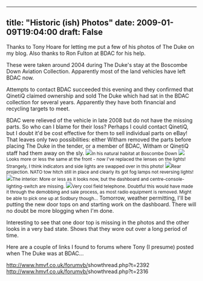 
---
title: "Historic (ish) Photos"
date: 2009-01-09T19:04:00
draft: False
---

Thanks to Tony Hoare for letting me put a few of his photos of The Duke on my blog. Also thanks to Ron Fulton at BDAC for his help.

These were taken around 2004 during The Duke's stay at the Boscombe Down Aviation Collection. Apparently most of the land vehicles have left BDAC now.

Attempts to contact BDAC succeeded this evening and they confirmed that QinetiQ claimed ownership and sold The Duke which had sat in the BDAC collection for several years. Apparently they have both financial and recycling targets to meet.

BDAC were relieved of the vehicle in late 2008 but do not have the missing parts. So who can I blame for their loss? Perhaps I could contact QinetiQ, but I doubt it'd be cost effective for them to sell individual parts on eBay! That leaves only two possibilities: either Witham removed the parts before placing The Duke in the tender, or a member of BDAC, Witham or QinetiQ staff had them away on the sly.
<a href="http://danandtheduke.blogspot.co.uk/uploaded_images/bod6-760339.jpg"><img src="http://danandtheduke.blogspot.co.uk/uploaded_images/bod6-760334.jpg"/></a><span style="font-size: 85%;">In his natural habitat at Boscombe Down</span>
<a href="http://danandtheduke.blogspot.co.uk/uploaded_images/bod10-760315.jpg"><img src="http://danandtheduke.blogspot.co.uk/uploaded_images/bod10-760307.jpg"/></a><span style="font-size: 85%;">Looks more or less the same at the front - now I've replaced the lenses on the lights! Strangely, I think indicators and side lights are swapped over in this photo!</span>
<a href="http://danandtheduke.blogspot.co.uk/uploaded_images/bod11-706443.jpg"><img src="http://danandtheduke.blogspot.co.uk/uploaded_images/bod11-706098.jpg"/></a><span style="font-size: 85%;">Rear projection. NATO tow hitch still in place and clearly its got fog lamps not reversing lights!</span>
<a href="http://danandtheduke.blogspot.co.uk/uploaded_images/bod4-706468.jpg"><img src="http://danandtheduke.blogspot.co.uk/uploaded_images/bod4-706463.jpg"/></a><span style="font-size: 85%;">The interior: More or less as it looks now, but the dashboard and centre-console-lighting-switch are missing.</span>
<a href="http://danandtheduke.blogspot.co.uk/uploaded_images/bod1-731330.jpg"><img src="http://danandtheduke.blogspot.co.uk/uploaded_images/bod1-731324.jpg"/></a><span style="font-size: 85%;">Very cool field telephone. Doubtful this would have made it through the demobbing and sale process, as most radio equipment is removed. Might be able to pick one up at Sodbury though...</span>
Tomorrow, weather permitting, I'll be putting the new door tops on and starting work on the dashboard. There will no doubt be more blogging when I'm done.

Interesting to see that one door top is missing in the photos and the other looks in a very bad state. Shows that they wore out over a long period of time.

Here are a couple of links I found to forums where Tony (I presume) posted when The Duke was at BDAC...

<a href="http://www.hmvf.co.uk/forumvb/showthread.php?t=2392">http://www.hmvf.co.uk/forumvb/<wbr>showthread.php?t=2392</wbr></a>
<a href="http://www.hmvf.co.uk/forumvb/showthread.php?t=2316">http://www.hmvf.co.uk/forumvb/<wbr>showthread.php?t=2316</wbr></a>